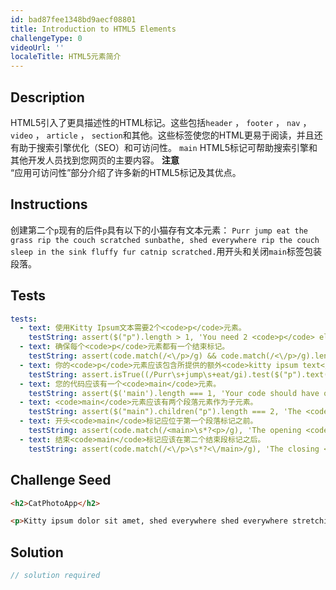 ```yaml
---
id: bad87fee1348bd9aecf08801
title: Introduction to HTML5 Elements
challengeType: 0
videoUrl: ''
localeTitle: HTML5元素简介
---
```


## Description
<section id="description"> HTML5引入了更具描述性的HTML标记。这些包括<code>header</code> ， <code>footer</code> ， <code>nav</code> ， <code>video</code> ， <code>article</code> ， <code>section</code>和其他。这些标签使您的HTML更易于阅读，并且还有助于搜索引擎优化（SEO）和可访问性。 <code>main</code> HTML5标记可帮助搜索引擎和其他开发人员找到您网页的主要内容。 <strong>注意</strong> <br> “应用可访问性”部分介绍了许多新的HTML5标记及其优点。 </section>

## Instructions
<section id="instructions">创建第二个<code>p</code>现有的后件<code>p</code>具有以下的小猫存有文本元素： <code>Purr jump eat the grass rip the couch scratched sunbathe, shed everywhere rip the couch sleep in the sink fluffy fur catnip scratched.</code>用开头和关闭<code>main</code>标签包装段落。 </section>

## Tests
<section id='tests'>

```yml
tests:
  - text: 使用Kitty Ipsum文本需要2个<code>p</code>元素。
    testString: assert($("p").length > 1, 'You need 2 <code>p</code> elements with Kitty Ipsum text.');
  - text: 确保每个<code>p</code>元素都有一个结束标记。
    testString: assert(code.match(/<\/p>/g) && code.match(/<\/p>/g).length === code.match(/<p/g).length, 'Make sure each of your <code>p</code> elements has a closing tag.');
  - text: 你的<code>p</code>元素应该包含所提供的额外<code>kitty ipsum text</code>的前几个单词。
    testString: assert.isTrue((/Purr\s+jump\s+eat/gi).test($("p").text()), 'Your <code>p</code> element should contain the first few words of the provided additional <code>kitty ipsum text</code>.');
  - text: 您的代码应该有一个<code>main</code>元素。
    testString: assert($('main').length === 1, 'Your code should have one <code>main</code> element.');
  - text: <code>main</code>元素应该有两个段落元素作为子元素。
    testString: assert($("main").children("p").length === 2, 'The <code>main</code> element should have two paragraph elements as children.');
  - text: 开头<code>main</code>标记应位于第一个段落标记之前。
    testString: assert(code.match(/<main>\s*?<p>/g), 'The opening <code>main</code> tag should come before the first paragraph tag.');
  - text: 结束<code>main</code>标记应该在第二个结束段标记之后。
    testString: assert(code.match(/<\/p>\s*?<\/main>/g), 'The closing <code>main</code> tag should come after the second closing paragraph tag.');

```

</section>

## Challenge Seed
<section id='challengeSeed'>

<div id='html-seed'>

```html
<h2>CatPhotoApp</h2>

<p>Kitty ipsum dolor sit amet, shed everywhere shed everywhere stretching attack your ankles chase the red dot, hairball run catnip eat the grass sniff.</p>

```

</div>



</section>

## Solution
<section id='solution'>

```js
// solution required
```
</section>

